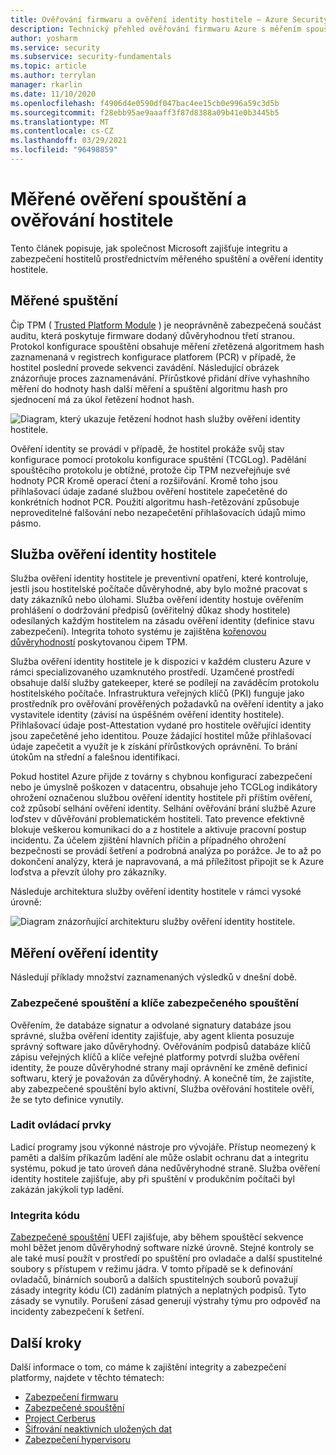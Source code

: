 ```yaml
---
title: Ověřování firmwaru a ověření identity hostitele – Azure Security
description: Technický přehled ověřování firmwaru Azure s měřením spouštění a ověření identity hostitele.
author: yosharm
ms.service: security
ms.subservice: security-fundamentals
ms.topic: article
ms.author: terrylan
manager: rkarlin
ms.date: 11/10/2020
ms.openlocfilehash: f4906d4e0590df047bac4ee15cb0e996a59c3d5b
ms.sourcegitcommit: f28ebb95ae9aaaff3f87d8388a09b41e0b3445b5
ms.translationtype: MT
ms.contentlocale: cs-CZ
ms.lasthandoff: 03/29/2021
ms.locfileid: "96498859"
---
```

# <a name="measured-boot-and-host-attestation"></a>Měřené ověření spouštění a ověřování hostitele
Tento článek popisuje, jak společnost Microsoft zajišťuje integritu a zabezpečení hostitelů prostřednictvím měřeného spuštění a ověření identity hostitele.

## <a name="measured-boot"></a>Měřené spuštění

Čip TPM ( [Trusted Platform Module](/windows/security/information-protection/tpm/trusted-platform-module-top-node) ) je neoprávněně zabezpečená součást auditu, která poskytuje firmware dodaný důvěryhodnou třetí stranou. Protokol konfigurace spouštění obsahuje měření zřetězená algoritmem hash zaznamenaná v registrech konfigurace platforem (PCR) v případě, že hostitel poslední provede sekvenci zavádění. Následující obrázek znázorňuje proces zaznamenávání. Přírůstkové přidání dříve vyhashního měření do hodnoty hash další měření a spuštění algoritmu hash pro sjednocení má za úkol řetězení hodnot hash.

![Diagram, který ukazuje řetězení hodnot hash služby ověření identity hostitele.](./media/measured-boot-host-attestation/hash-chaining.png)

Ověření identity se provádí v případě, že hostitel prokáže svůj stav konfigurace pomocí protokolu konfigurace spuštění (TCGLog). Padělání spouštěcího protokolu je obtížné, protože čip TPM nezveřejňuje své hodnoty PCR Kromě operací čtení a rozšiřování. Kromě toho jsou přihlašovací údaje zadané službou ověření hostitele zapečetěné do konkrétních hodnot PCR. Použití algoritmu hash-řetězování způsobuje neproveditelné falšování nebo nezapečetění přihlašovacích údajů mimo pásmo.

## <a name="host-attestation-service"></a>Služba ověření identity hostitele

Služba ověření identity hostitele je preventivní opatření, které kontroluje, jestli jsou hostitelské počítače důvěryhodné, aby bylo možné pracovat s daty zákazníků nebo úlohami. Služba ověření identity hostuje ověřením prohlášení o dodržování předpisů (ověřitelný důkaz shody hostitele) odesílaných každým hostitelem na zásadu ověření identity (definice stavu zabezpečení). Integrita tohoto systému je zajištěna [kořenovou důvěryhodností](https://www.uefi.org/sites/default/files/resources/UEFI%20RoT%20white%20paper_Final%208%208%2016%20%28003%29.pdf) poskytovanou čipem TPM.

Služba ověření identity hostitele je k dispozici v každém clusteru Azure v rámci specializovaného uzamknutého prostředí. Uzamčené prostředí obsahuje další služby gatekeeper, které se podílejí na zaváděcím protokolu hostitelského počítače. Infrastruktura veřejných klíčů (PKI) funguje jako prostředník pro ověřování prověřených požadavků na ověření identity a jako vystavitele identity (závisí na úspěšném ověření identity hostitele). Přihlašovací údaje post-Attestation vydané pro hostitele ověřující identity jsou zapečetěné jeho identitou. Pouze žádající hostitel může přihlašovací údaje zapečetit a využít je k získání přírůstkových oprávnění. To brání útokům na střední a falešnou identifikaci.

Pokud hostitel Azure přijde z továrny s chybnou konfigurací zabezpečení nebo je úmyslně poškozen v datacentru, obsahuje jeho TCGLog indikátory ohrožení označenou službou ověření identity hostitele při příštím ověření, což způsobí selhání ověření identity. Selhání ověřování brání službě Azure loďstev v důvěřování problematickém hostiteli. Tato prevence efektivně blokuje veškerou komunikaci do a z hostitele a aktivuje pracovní postup incidentu. Za účelem zjištění hlavních příčin a případného ohrožení bezpečnosti se provádí šetření a podrobná analýza po porážce. Je to až po dokončení analýzy, která je napravovaná, a má příležitost připojit se k Azure loďstva a převzít úlohy pro zákazníky.

Následuje architektura služby ověření identity hostitele v rámci vysoké úrovně:

![Diagram znázorňující architekturu služby ověření identity hostitele.](./media/measured-boot-host-attestation/host-attestation-arch.png)

## <a name="attestation-measurements"></a>Měření ověření identity

Následují příklady množství zaznamenaných výsledků v dnešní době.

### <a name="secure-boot-and-secure-boot-keys"></a>Zabezpečené spouštění a klíče zabezpečeného spouštění
Ověřením, že databáze signatur a odvolané signatury databáze jsou správné, služba ověření identity zajišťuje, aby agent klienta posuzuje správný software jako důvěryhodný. Ověřováním podpisů databáze klíčů zápisu veřejných klíčů a klíče veřejné platformy potvrdí služba ověření identity, že pouze důvěryhodné strany mají oprávnění ke změně definicí softwaru, který je považován za důvěryhodný. A konečně tím, že zajistíte, aby zabezpečené spouštění bylo aktivní, Služba ověřování hostitele ověří, že se tyto definice vynutily.

### <a name="debug-controls"></a>Ladit ovládací prvky
Ladicí programy jsou výkonné nástroje pro vývojáře. Přístup neomezený k paměti a dalším příkazům ladění ale může oslabit ochranu dat a integritu systému, pokud je tato úroveň dána nedůvěryhodné straně. Služba ověření identity hostitele zajišťuje, aby při spuštění v produkčním počítači byl zakázán jakýkoli typ ladění.

### <a name="code-integrity"></a>Integrita kódu
[Zabezpečené spouštění](secure-boot.md) UEFI zajišťuje, aby během spouštěcí sekvence mohl běžet jenom důvěryhodný software nízké úrovně. Stejné kontroly se ale také musí použít v prostředí po spuštění pro ovladače a další spustitelné soubory s přístupem v režimu jádra. V tomto případě se k definování ovladačů, binárních souborů a dalších spustitelných souborů považují zásady integrity kódu (CI) zadáním platných a neplatných podpisů. Tyto zásady se vynutily. Porušení zásad generují výstrahy týmu pro odpověď na incidenty zabezpečení k šetření.

## <a name="next-steps"></a>Další kroky
Další informace o tom, co máme k zajištění integrity a zabezpečení platformy, najdete v těchto tématech:

- [Zabezpečení firmwaru](firmware.md)
- [Zabezpečené spouštění](secure-boot.md)
- [Project Cerberus](project-cerberus.md)
- [Šifrování neaktivních uložených dat](encryption-atrest.md)
- [Zabezpečení hypervisoru](hypervisor.md)